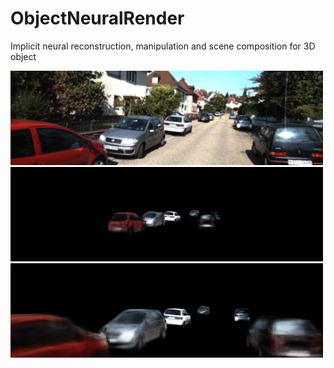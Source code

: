 # ObjectNeuralRender
Implicit neural reconstruction, manipulation and scene composition for 3D object

<img src="output/000008.png" alt="drawing" width="500"/>
<img src="output/scene.gif" alt="drawing" width="500"/>
<img src="output/scene_rotate.gif" alt="drawing" width="500"/>
